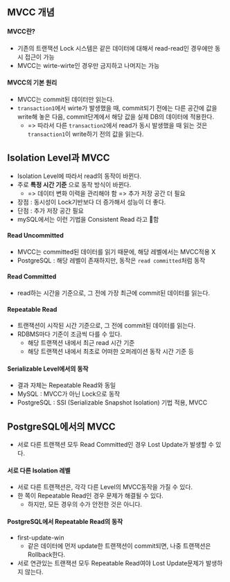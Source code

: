 
## MVCC 개념
#### MVCC란?
- 기존의 트랜잭션 Lock 시스템은 같은 데이터에 대해서 read-read인 경우에만 동시 접근이 가능
- MVCC는 wirte-wirte인 경우만 금지하고 나머지는 가능
#### MVCC의 기본 원리
- MVCC는 commit된 데이터만 읽는다.
- `transaction1`에서 wirte가 발생했을 때, commit되기 전에는 다른 공간에 값을 write해 놓은 다음, commit단계에서 해당 값을 실제 DB의 데이터에 적용한다.
	- => 따라서 다른 `transaction2`에서 read가 동시 발생했을 때 읽는 것은 `transaction1`이 write하기 전의 값을 읽는다. 

## Isolation Level과 MVCC
- Isolation Level에 따라서 read의 동작이 바뀐다.
- 주로 **특정 시간 기준** 으로 동작 방식이 바뀐다.
	- => 데이터 변화 이력을 관리해야 함 => 추가 저장 공간 더 필요
- 장점 : 동시성이 Lock기반보다 더 증가해서 성능이 더 좋다.
- 단점 : 추가 저장 공간 필요
- mySQL에서는 이런 기법을 Consistent Read 라고 함

#### Read Uncommitted
- MVCC는 committed된 데이터를 읽기 때문에, 해당 레벨에서는 MVCC적용 X
- PostgreSQL : 해당 레벨이 존재하지만, 동작은 `read committed`처럼 동작
#### Read Committed
- read하는 시간을 기준으로, 그 전에 가장 최근에 commit된 데이터를 읽는다.
#### Repeatable Read
- 트랜잭션이 시작된 시간 기준으로, 그 전에 commit된 데이터를 읽는다.
- RDBMS마다 기준이 조금씩 다를 수 있다.
	- 해당 트랜잭션 내에서 최근 read 시간 기준
	- 해당 트랜잭션 내에서 최초로 어떠한 오퍼레이션 동작 시간 기준 등
#### Serializable Level에서의 동작
- 결과 자체는 Repeatable Read와 동일
- MySQL : MVCC가 아닌 Lock으로 동작
- PostgreSQL : SSI (Serializable Snapshot Isolation) 기법 적용, MVCC

## PostgreSQL에서의 MVCC
- 서로 다른 트랜잭션 모두 Read Committed인 경우 Lost Update가 발생할 수 있다.

#### 서로 다른 Isolation 레벨
- 서로 다른 트랜잭션은, 각각 다른 Level의 MVCC동작을 가질 수 있다.
- 한 쪽이 Repeatable Read인 경우 문제가 해결될 수 있다.
	- 하지만, 모든 경우의 수가 안전한 것은 아니다.

#### PostgreSQL에서 Repeatable Read의 동작
- first-update-win
	- 같은 데이터에 먼저 update한 트랜잭션이 commit되면, 나중 트랜잭션은 Rollback한다.
- 서로 연관있는 트랜잭션 모두 Repeatable Read여야 Lost Update문제가 발생하지 않는다.